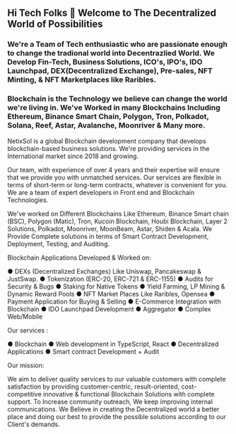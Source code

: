 ## Hi Tech Folks 👋 Welcome to The Decentralized World of Possibilities

### We're a Team of Tech enthusiastic who are passionate enough to change the tradional world into Decentrazlied World. We Develop Fin-Tech, Business Solutions, ICO's, IPO's, IDO Launchpad, DEX(Decentralized Exchange), Pre-sales, NFT Minting, & NFT Marketplaces like Raribles.

### Blockchain is the Technology we believe can change the world we're living in. We've Worked in many Blockchains Including Ethereum, Binance Smart Chain, Polygon, Tron, Polkadot, Solana, Reef, Astar, Avalanche, Moonriver & Many more. 

NetixSol is a global Blockchain development company that develops blockchain-based business solutions. We're providing services in the International market since 2018 and growing.

Our team, with experience of over 4 years and their expertise will ensure that we provide you
with unmatched services. Our services are flexible in terms of short-term or long-term contracts,
whatever is convenient for you. We are a team of expert developers in Front end and Blockchain
Technologies. 

We've worked on Different Blockchains Like Ethereum, Binance Smart chain (BSC),
Polygon (Matic), Tron, Kucoin Blockchain, Houbi Blockchain, Layer 2 Solutions, Polkadot, Moonriver, MoonBeam, Astar, Shiden & Acala. We Provide Complete solutions in terms of Smart Contract Development, Deployment, Testing, and Auditing.

Blockchain Applications Developed & Worked on:

● DEXs (Decentralized Exchanges) Like Uniswap, Pancakeswap & JustSwap. 
● Tokenization (ERC-20, ERC-721 & ERC-1155)
● Audits for Security & Bugs 
● Staking for Native Tokens 
● Yield Farming, LP Mining & Dynamic Reward Pools
● NFT Market Places Like Raribles, Opensea
● Payment Application for Buying & Selling
● E-Commerce Integration with Blockchain
● IDO Launchpad Development
● Aggregator 
● Complex Web/Mobile

Our services :

● Blockchain
● Web development in TypeScript, React
● Decentralized Applications 
● Smart contract Development + Audit 

Our mission:

We aim to deliver quality services to our valuable customers with complete satisfaction by providing customer-centric, result-oriented, cost-competitive innovative & functional Blockchain Solutions with complete support. To Increase community outreach, We keep improving internal
communications. We Believe in creating the Decentralized world a better place and doing our best to provide the possible solutions according to our Client's demands. 
<!--

**Here are some ideas to get you started:**

🙋‍♀️ A short introduction - what is your organization all about?
🌈 Contribution guidelines - how can the community get involved?
👩‍💻 Useful resources - where can the community find your docs? Is there anything else the community should know?
🍿 Fun facts - what does your team eat for breakfast?
🧙 Remember, you can do mighty things with the power of [Markdown](https://docs.github.com/github/writing-on-github/getting-started-with-writing-and-formatting-on-github/basic-writing-and-formatting-syntax)
-->
